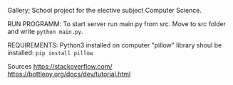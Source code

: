 Gallery; School project for the elective subject Computer Science.

RUN PROGRAMM: To start server run main.py from src. Move to src folder and write `python main.py`.


REQUIREMENTS:
Python3 installed on computer
"pillow" library shoul be installed: `pip install pillow`


Sources
https://stackoverflow.com/
https://bottlepy.org/docs/dev/tutorial.html